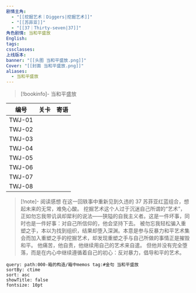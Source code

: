 ```yaml
---
剧情主角:
  - "[[挖掘艺术｜Diggers|挖掘艺术]]"
  - "[[苏菲亚]]"
  - "[[37｜Thirty-seven|37]]"
角色剧情: 当和平盛放
English: 
tags: 
cssclasses: 
上线版本: 
banner: "[[头图 当和平盛放.png]]"
Cover: "[[封面 当和平盛放.png]]"
aliases:
  - 当和平盛放
---
```

> [!bookinfo]- 当和平盛放
> 
> 
|   编号   | 关卡  | 寄语  |
| :----: | :-: | :-: |
| TWJ-01 |     |     |
| TWJ-02 |     |     |
| TWJ-03 |     |     |
| TWJ-04 |     |     |
| TWJ-05 |     |     |
| TWJ-06 |     |     |
| TWJ-07 |     |     |
| TWJ-08 |     |     |

> [!note]- 阅读感想
> 在这一回轶事中重新见到久违的 37 苏菲亚红蓝组合，想起未来的无常，难免心酸。
> 挖掘艺术这个人过于沉迷自己所谓的“艺术”，正如勿忘我带讥讽却犀利的说法——狭隘的自我主义者。这是一件坏事，同时也是一件好事：对自己所信仰的，他会坚持下去。
> 被勿忘我轻松骗入重塑之手，本以为找到组织，结果却堕入深渊。本意是参与反暴力和平艺术集会而加入重塑之手的挖掘艺术，却发现重塑之手与自己所做的事情正是摧毁和平。
> 他痛苦，他自责，他继续用自己的艺术来自遣。
> 但他并没有完全堕落，而是在内心中继续遵循着自己的初心：反对暴力，倡导和平的艺术。
> 

~~~~note-gallery
query: path:000-箱的构造/箱中memos tag:#金句 当和平盛放
sortBy: ctime
sort: asc
showTitle: false
fontsize: 10pt
~~~~
